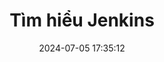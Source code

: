 ---
abbrlink: 1r6d393f
categories:
- CI/CD
cover: https://media.licdn.com/dms/image/D4D12AQHhnS4D-dKDkA/article-cover_image-shrink_720_1280/0/1699334910070?e=2147483647&v=beta&t=7ZtWMPPzqkY7eRltlThto2YYLHR8TkoymD8EkwQy298
date: 2024-07-05 17:35:12
tags:
- Jenkins
title: Tìm hiểu Jenkins
---